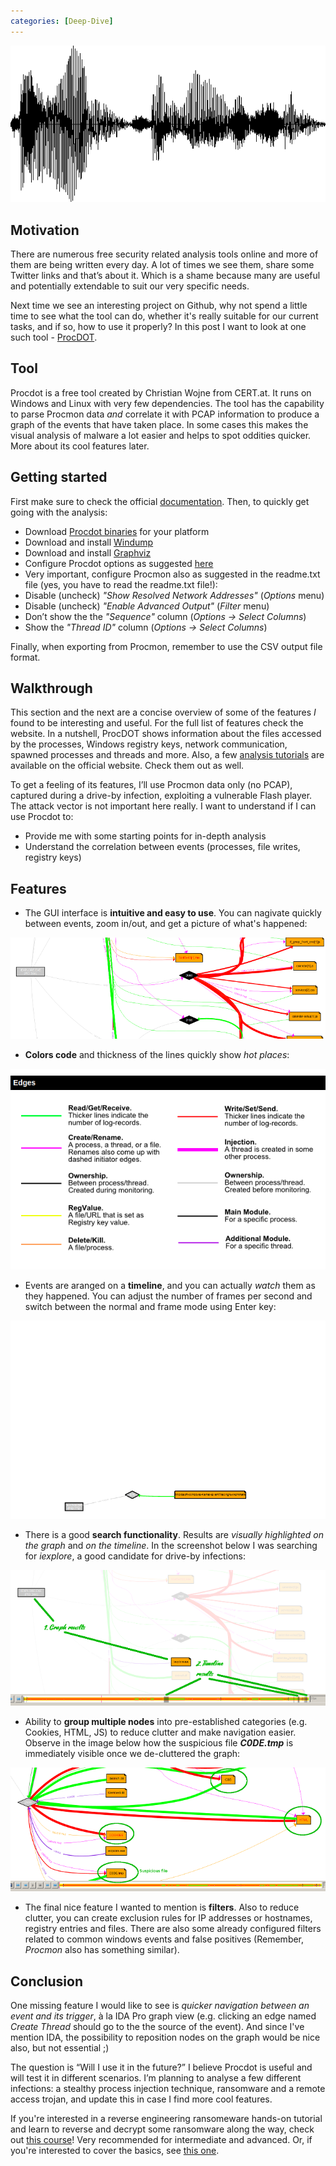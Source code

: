 ```yaml
---
categories: [Deep-Dive]
---
```


![Logo](/assets/images/procdot/logo.png)

## Motivation
There are numerous free security related analysis tools online and more of them are being written every day. A lot of times we see them, share some Twitter links and that’s about it. Which is a shame because many are useful and potentially extendable to suit our very specific needs. 

Next time we see an interesting project on Github, why not spend a little time to see what the tool can do, whether it's really suitable for our current tasks, and if so, how to use it properly? In this post I want to look at one such tool - [ProcDOT](http://procdot.com/). 

## Tool
Procdot is a free tool created by Christian Wojne from CERT.at. It runs on Windows and Linux with very few dependencies. The tool has the capability to parse Procmon data *and* correlate it with PCAP information to produce a graph of the events that have taken place. In some cases this makes the visual analysis of malware a lot easier and helps to spot oddities quicker. More about its cool features later.

## Getting started
First make sure to check the official [documentation](http://www.procdot.com/onlinedocumentation.htm). Then, to quickly get going with the analysis:
* Download [Procdot binaries](http://procdot.com/downloadprocdotbinaries.htm) for your platform
* Download and install [Windump](http://www.winpcap.org/windump/install/default.htm)
* Download and install [Graphviz](http://www.graphviz.org/download_windows.php)
* Configure Procdot options as suggested [here](http://www.procdot.com/onlinedocumentation.htm)
* Very important, configure Procmon also as suggested in the readme.txt file (yes, you have to read the readme.txt file!):
* Disable (uncheck) *"Show Resolved Network Addresses"* (*Options* menu)
* Disable (uncheck) *"Enable Advanced Output"* (*Filter* menu)
* Don’t show the the *"Sequence"* column (*Options -> Select Columns*)
* Show the *"Thread ID"* column (*Options -> Select Columns*)

Finally, when exporting from Procmon, remember to use the CSV output file format.

## Walkthrough 
This section and the next are a concise overview of some of the features *I* found to be interesting and useful. For the full list of features check the website. In a nutshell, ProcDOT shows information about the files accessed by the processes, Windows registry keys, network communication, spawned processes and threads and more. Also, a few [analysis tutorials](http://www.procdot.com/videos.htm) are available on the official website. Check them out as well.

To get a feeling of its features, I’ll use Procmon data only (no PCAP), captured during a drive-by infection, exploiting a vulnerable Flash player. The attack vector is not important here really. I want to understand if I can use Procdot to:
* Provide me with some starting points for in-depth analysis
* Understand the correlation between events (processes, file writes, registry keys)

## Features
* The GUI interface is **intuitive and easy to use**. You can nagivate quickly between events, zoom in/out, and get a picture of what's happened:

<a href="/assets/images/procdot/pd1-large.png">
<img alt="Navigate events" src="/assets/images/procdot/pd1.png" class="figure-body">
</a>

* **Colors code** and thickness of the lines quickly show *hot places*:

<img src="/assets/images/procdot/pd2.png" alt="Colours code" class="figure-body">

* Events are aranged on a **timeline**, and you can actually *watch* them as they happened. You can adjust the number of frames per second and switch between the normal and frame mode using Enter key:

<img src="/assets/images/procdot/timeline.gif" alt="Tmeline" class="figure-body">

* There is a good **search functionality**. Results are *visually highlighted on the graph* and *on the timeline*. In the screenshot below I was searching for *iexplore*, a good candidate for drive-by infections:

<a href="/assets/images/procdot/pd3-large.png">
<img alt="Graph" src="/assets/images/procdot/pd3.png" class="figure-body">
</a>

* Ability to **group multiple nodes** into pre-established categories (e.g. Cookies, HTML, JS) to reduce clutter and make navigation easier. Observe in the image below how the suspicious file __*C0DE.tmp*__ is immediately visible once we de-cluttered the graph:

<a href="/assets/images/procdot/pd4-large.png">
<img alt="Multiple nodes" src="/assets/images/procdot/pd4.png" class="figure-body">
</a>

* The final nice feature I wanted to mention is **filters**. Also to reduce clutter, you can create exclusion rules for IP addresses or hostnames, registry entries and files. There are also some already configured filters related to common windows events and false positives (Remember, *Procmon* also has something similar). 

## Conclusion
One missing feature I would like to see is *quicker navigation between an event and its trigger*, à la IDA Pro graph view (e.g. clicking an edge named _Create Thread_ should go to the the source of the event). And since I've mention IDA, the possibility to reposition nodes on the graph  would be nice also, but not essential ;)

The question is “Will I use it in the future?” I believe Procdot is useful and will test it in different scenarios. I’m planning to analyse a few different infections: a stealthy process injection technique, ransomware and a remote access trojan, and update this in case I find more cool features.

If you're interested in a reverse engineering ransomeware hands-on tutorial and learn to reverse and decrypt some ransomware along the way, check out [this course](https://www.udemy.com/course/advanced-ransomware-reverse-engineering/?referralCode=54910378D37BD6EEC551)! Very recommended for intermediate and advanced.
Or, if you're interested to cover the basics, see [this one](https://www.udemy.com/course/reverse-engineering-ransomware/?referralCode=DBF9302936C660084635).

